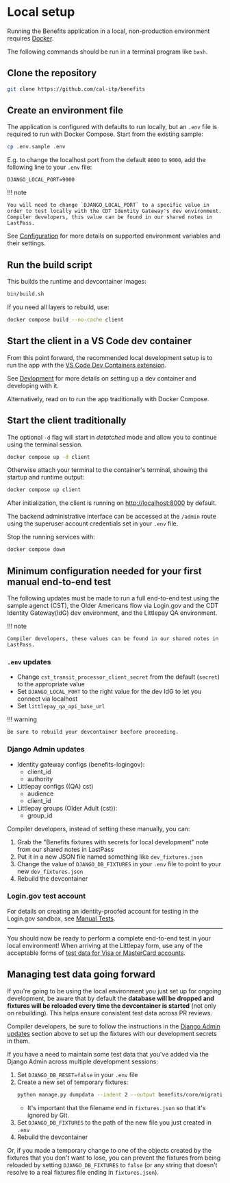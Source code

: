 # Local setup

Running the Benefits application in a local, non-production environment requires [Docker][docker].

The following commands should be run in a terminal program like `bash`.

## Clone the repository

```bash
git clone https://github.com/cal-itp/benefits
```

## Create an environment file

The application is configured with defaults to run locally, but an `.env` file is required to run with Docker Compose. Start from the existing sample:

```bash
cp .env.sample .env
```

E.g. to change the localhost port from the default `8000` to `9000`, add the following line to your `.env` file:

```env
DJANGO_LOCAL_PORT=9000
```

!!! note

    You will need to change `DJANGO_LOCAL_PORT` to a specific value in order to test locally with the CDT Identity Gateway's dev environment. Compiler developers, this value can be found in our shared notes in LastPass.

See [Configuration](../configuration) for more details on supported environment variables and their settings.

## Run the build script

This builds the runtime and devcontainer images:

```bash
bin/build.sh
```

If you need all layers to rebuild, use:

```bash
docker compose build --no-cache client
```

## Start the client in a VS Code dev container

From this point forward, the recommended local development setup is to run the app with the [VS Code Dev Containers extension](devcontainers).

See [Devlopment](../development/) for more details on setting up a dev container and developing with it.

Alternatively, read on to run the app traditionally with Docker Compose.

## Start the client traditionally

The optional `-d` flag will start in _detatched_ mode and allow you to continue using the terminal session.

```bash
docker compose up -d client
```

Otherwise attach your terminal to the container's terminal, showing the startup and runtime output:

```bash
docker compose up client
```

After initialization, the client is running on <http://localhost:8000> by default.

The backend administrative interface can be accessed at the `/admin` route using the superuser account credentials set in your `.env` file.

Stop the running services with:

```bash
docker compose down
```

## Minimum configuration needed for your first manual end-to-end test

The following updates must be made to run a full end-to-end test using the sample agenct (CST), the Older Americans flow via Login.gov and the CDT Identity Gateway(IdG) dev environment, and the Littlepay QA environment.

!!! note

    Compiler developers, these values can be found in our shared notes in LastPass.

### `.env` updates

- Change `cst_transit_processor_client_secret` from the default (`secret`) to the appropriate value
- Set `DJANGO_LOCAL_PORT` to the right value for the dev IdG to let you connect via localhost
- Set `littlepay_qa_api_base_url`

!!! warning

    Be sure to rebuild your devcontainer beefore proceeding.

### Django Admin updates

- Identity gateway configs (benefits-logingov):
  - client_id
  - authority
- Littlepay configs ((QA) cst)
  - audience
  - client_id
- Littlepay groups (Older Adult (cst)):
  - group_id

Compiler developers, instead of setting these manually, you can:

1. Grab the "Benefits fixtures with secrets for local development" note from our shared notes in LastPass
1. Put it in a new JSON file named something like `dev_fixtures.json`
1. Change the value of `DJANGO_DB_FIXTURES` in your `.env` file to point to your new `dev_fixtures.json`
1. Rebuild the devcontainer

### Login.gov test account

For details on creating an identity-proofed account for testing in the Login.gov sandbox, see [Manual Tests](../tests/manual-tests/#getting-started-using-test-credentials).

---

You should now be ready to perform a complete end-to-end test in your local environment! When arriving at the Littlepay form, use any of the acceptable forms of [test data for Visa or MasterCard accounts](test-cards).

## Managing test data going forward

If you're going to be using the local environment you just set up for ongoing development, be aware that by default the **database will be dropped and fixtures will be reloaded every time the devcontainer is started** (not only on rebuilding). This helps ensure consistent test data across PR reviews.

Compiler developers, be sure to follow the instructions in the [Django Admin updates](#django-admin-updates) section above to set up the fixtures with our development secrets in them.

If you have a need to maintain some test data that you've added via the Django Admin across multiple development sessions:

1. Set `DJANGO_DB_RESET=false` in your `.env` file
1. Create a new set of temporary fixtures:
   ```bash
   python manage.py dumpdata --indent 2 --output benefits/core/migrations/temp_fixtures.json
   ```
   - It's important that the filename end in `fixtures.json` so that it's ignored by Git.
1. Set `DJANGO_DB_FIXTURES` to the path of the new file you just created in `.env`
1. Rebuild the devcontainer

Or, if you made a temporary change to one of the objects created by the fixtures that you don't want to lose, you can prevent the fixtures from being reloaded by setting `DJANGO_DB_FIXTURES` to `false` (or any string that doesn't resolve to a real fixtures file ending in `fixtures.json`).

[docker]: https://www.docker.com/products/docker-desktop
[devcontainers]: https://code.visualstudio.com/docs/devcontainers/containers
[data-migration]: https://github.com/cal-itp/benefits/tree/main/benefits/core/migrations
[logingov-internal]: https://docs.google.com/document/d/1bFynuiLy9POXYEYnLVEQJpAm1TVqlappN9lU9ev3Bvg/edit?tab=t.0#heading=h.bvwe1dyv15c5
[logingov-external]: https://developers.login.gov/testing/#testing-identity-proofing
[test-cards]: https://docs.stripe.com/testing?testing-method=card-numbers#cards
